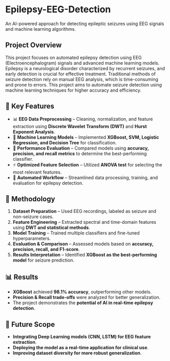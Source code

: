 # Epilepsy-EEG-Detection

An AI-powered approach for detecting epileptic seizures using EEG signals and machine learning algorithms.

## Project Overview
This project focuses on automated epilepsy detection using EEG (Electroencephalogram) signals and advanced machine learning models. Epilepsy is a neurological disorder characterized by recurrent seizures, and early detection is crucial for effective treatment. Traditional methods of seizure detection rely on manual EEG analysis, which is time-consuming and prone to errors. This project aims to automate seizure detection using machine learning techniques for higher accuracy and efficiency.

## 🧠 Key Features
- 📊 **EEG Data Preprocessing** – Cleaning, normalization, and feature extraction using **Discrete Wavelet Transform (DWT)** and **Hurst Exponent Analysis**.
- 🤖 **Machine Learning Models** – Implemented **XGBoost, SVM, Logistic Regression, and Decision Tree** for classification.
- 🎯 **Performance Evaluation** – Compared models using **accuracy, precision, and recall metrics** to determine the best-performing classifier.
- ⚡ **Optimized Feature Selection** – Utilized **ANOVA test** for selecting the most relevant features.
- 🚀 **Automated Workflow** – Streamlined data processing, training, and evaluation for epilepsy detection.

## 🔬 Methodology
1. **Dataset Preparation** – Used EEG recordings, labeled as seizure and non-seizure cases.
2. **Feature Engineering** – Extracted spectral and time-domain features using **DWT and statistical methods**.
3. **Model Training** – Trained multiple classifiers and fine-tuned hyperparameters.
4. **Evaluation & Comparison** – Assessed models based on **accuracy, precision, recall, and F1-score**.
5. **Results Interpretation** – Identified **XGBoost as the best-performing model** for seizure prediction. 

## 📊 Results
- **XGBoost** achieved **98.1% accuracy**, outperforming other models.
- **Precision & Recall trade-offs** were analyzed for better generalization.
- The project demonstrates the **potential of AI in real-time epilepsy detection**.

## 📌 Future Scope
- **Integrating Deep Learning models (CNN, LSTM) for EEG feature extraction**.
- **Deploying the model as a real-time application for clinical use**.
- **Improving dataset diversity for more robust generalization**.

